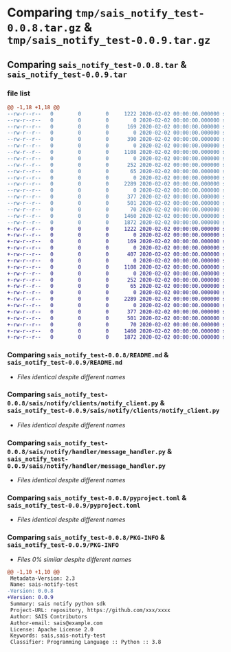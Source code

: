 # Comparing `tmp/sais_notify_test-0.0.8.tar.gz` & `tmp/sais_notify_test-0.0.9.tar.gz`

## Comparing `sais_notify_test-0.0.8.tar` & `sais_notify_test-0.0.9.tar`

### file list

```diff
@@ -1,18 +1,18 @@
--rw-r--r--   0        0        0     1222 2020-02-02 00:00:00.000000 sais_notify_test-0.0.8/README.md
--rw-r--r--   0        0        0        0 2020-02-02 00:00:00.000000 sais_notify_test-0.0.8/sais/__init__.py
--rw-r--r--   0        0        0      169 2020-02-02 00:00:00.000000 sais_notify_test-0.0.8/sais/notify/__init__.py
--rw-r--r--   0        0        0        0 2020-02-02 00:00:00.000000 sais_notify_test-0.0.8/sais/notify/auth/__init__.py
--rw-r--r--   0        0        0      390 2020-02-02 00:00:00.000000 sais_notify_test-0.0.8/sais/notify/auth/auth_info.py
--rw-r--r--   0        0        0        0 2020-02-02 00:00:00.000000 sais_notify_test-0.0.8/sais/notify/clients/__init__.py
--rw-r--r--   0        0        0     1108 2020-02-02 00:00:00.000000 sais_notify_test-0.0.8/sais/notify/clients/notify_client.py
--rw-r--r--   0        0        0        0 2020-02-02 00:00:00.000000 sais_notify_test-0.0.8/sais/notify/config/__init__.py
--rw-r--r--   0        0        0      252 2020-02-02 00:00:00.000000 sais_notify_test-0.0.8/sais/notify/config/const.py
--rw-r--r--   0        0        0       65 2020-02-02 00:00:00.000000 sais_notify_test-0.0.8/sais/notify/config/version.py
--rw-r--r--   0        0        0        0 2020-02-02 00:00:00.000000 sais_notify_test-0.0.8/sais/notify/handler/__init__.py
--rw-r--r--   0        0        0     2289 2020-02-02 00:00:00.000000 sais_notify_test-0.0.8/sais/notify/handler/message_handler.py
--rw-r--r--   0        0        0        0 2020-02-02 00:00:00.000000 sais_notify_test-0.0.8/sais/notify/model/__init__.py
--rw-r--r--   0        0        0      377 2020-02-02 00:00:00.000000 sais_notify_test-0.0.8/sais/notify/model/message_model.py
--rw-r--r--   0        0        0      501 2020-02-02 00:00:00.000000 sais_notify_test-0.0.8/sais/notify/types/__init__.py
--rw-r--r--   0        0        0       70 2020-02-02 00:00:00.000000 sais_notify_test-0.0.8/.gitignore
--rw-r--r--   0        0        0     1460 2020-02-02 00:00:00.000000 sais_notify_test-0.0.8/pyproject.toml
--rw-r--r--   0        0        0     1872 2020-02-02 00:00:00.000000 sais_notify_test-0.0.8/PKG-INFO
+-rw-r--r--   0        0        0     1222 2020-02-02 00:00:00.000000 sais_notify_test-0.0.9/README.md
+-rw-r--r--   0        0        0        0 2020-02-02 00:00:00.000000 sais_notify_test-0.0.9/sais/__init__.py
+-rw-r--r--   0        0        0      169 2020-02-02 00:00:00.000000 sais_notify_test-0.0.9/sais/notify/__init__.py
+-rw-r--r--   0        0        0        0 2020-02-02 00:00:00.000000 sais_notify_test-0.0.9/sais/notify/auth/__init__.py
+-rw-r--r--   0        0        0      407 2020-02-02 00:00:00.000000 sais_notify_test-0.0.9/sais/notify/auth/auth_info.py
+-rw-r--r--   0        0        0        0 2020-02-02 00:00:00.000000 sais_notify_test-0.0.9/sais/notify/clients/__init__.py
+-rw-r--r--   0        0        0     1108 2020-02-02 00:00:00.000000 sais_notify_test-0.0.9/sais/notify/clients/notify_client.py
+-rw-r--r--   0        0        0        0 2020-02-02 00:00:00.000000 sais_notify_test-0.0.9/sais/notify/config/__init__.py
+-rw-r--r--   0        0        0      252 2020-02-02 00:00:00.000000 sais_notify_test-0.0.9/sais/notify/config/const.py
+-rw-r--r--   0        0        0       65 2020-02-02 00:00:00.000000 sais_notify_test-0.0.9/sais/notify/config/version.py
+-rw-r--r--   0        0        0        0 2020-02-02 00:00:00.000000 sais_notify_test-0.0.9/sais/notify/handler/__init__.py
+-rw-r--r--   0        0        0     2289 2020-02-02 00:00:00.000000 sais_notify_test-0.0.9/sais/notify/handler/message_handler.py
+-rw-r--r--   0        0        0        0 2020-02-02 00:00:00.000000 sais_notify_test-0.0.9/sais/notify/model/__init__.py
+-rw-r--r--   0        0        0      377 2020-02-02 00:00:00.000000 sais_notify_test-0.0.9/sais/notify/model/message_model.py
+-rw-r--r--   0        0        0      501 2020-02-02 00:00:00.000000 sais_notify_test-0.0.9/sais/notify/types/__init__.py
+-rw-r--r--   0        0        0       70 2020-02-02 00:00:00.000000 sais_notify_test-0.0.9/.gitignore
+-rw-r--r--   0        0        0     1460 2020-02-02 00:00:00.000000 sais_notify_test-0.0.9/pyproject.toml
+-rw-r--r--   0        0        0     1872 2020-02-02 00:00:00.000000 sais_notify_test-0.0.9/PKG-INFO
```

### Comparing `sais_notify_test-0.0.8/README.md` & `sais_notify_test-0.0.9/README.md`

 * *Files identical despite different names*

### Comparing `sais_notify_test-0.0.8/sais/notify/clients/notify_client.py` & `sais_notify_test-0.0.9/sais/notify/clients/notify_client.py`

 * *Files identical despite different names*

### Comparing `sais_notify_test-0.0.8/sais/notify/handler/message_handler.py` & `sais_notify_test-0.0.9/sais/notify/handler/message_handler.py`

 * *Files identical despite different names*

### Comparing `sais_notify_test-0.0.8/pyproject.toml` & `sais_notify_test-0.0.9/pyproject.toml`

 * *Files identical despite different names*

### Comparing `sais_notify_test-0.0.8/PKG-INFO` & `sais_notify_test-0.0.9/PKG-INFO`

 * *Files 0% similar despite different names*

```diff
@@ -1,10 +1,10 @@
 Metadata-Version: 2.3
 Name: sais-notify-test
-Version: 0.0.8
+Version: 0.0.9
 Summary: sais notify python sdk
 Project-URL: repository, https://github.com/xxx/xxxx
 Author: SAIS Contributors
 Author-email: sais@example.com
 License: Apache License 2.0
 Keywords: sais,sais-notify-test
 Classifier: Programming Language :: Python :: 3.8
```

